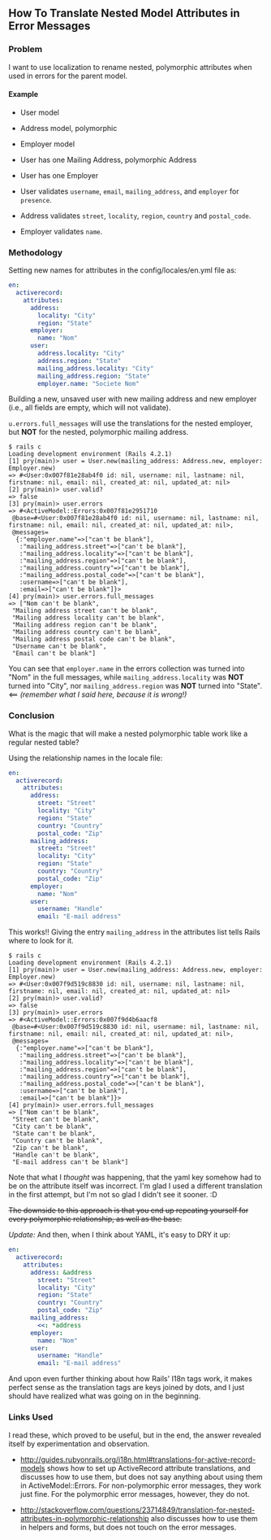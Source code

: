 ## How To Translate Nested Model Attributes in Error Messages

### Problem

I want to use localization to rename nested, polymorphic attributes
when used in errors for the parent model.

#### Example

* User model
* Address model, polymorphic
* Employer model

* User has one Mailing Address, polymorphic Address
* User has one Employer

* User validates `username`, `email`, `mailing_address`, and
`employer` for `presence`.
* Address validates `street`, `locality`, `region`, `country` and
`postal_code`.
* Employer validates `name`.

### Methodology

Setting new names for attributes in the config/locales/en.yml file as:

``` yaml
en:
  activerecord:
    attributes:
      address:
        locality: "City"
        region: "State"
      employer:
        name: "Nom"
      user:
        address.locality: "City"
        address.region: "State"
        mailing_address.locality: "City"
        mailing_address.region: "State"
        employer.name: "Societe Nom"
```

Building a new, unsaved user with new mailing address and new employer
(i.e., all fields are empty, which will not validate).

`u.errors.full_messages` will use the translations for the nested
employer, but **NOT** for the nested, polymorphic mailing address.

```
$ rails c
Loading development environment (Rails 4.2.1)
[1] pry(main)> user = User.new(mailing_address: Address.new, employer: Employer.new)
=> #<User:0x007f81e28ab4f0 id: nil, username: nil, lastname: nil, firstname: nil, email: nil, created_at: nil, updated_at: nil>
[2] pry(main)> user.valid?
=> false
[3] pry(main)> user.errors
=> #<ActiveModel::Errors:0x007f81e2951710
 @base=#<User:0x007f81e28ab4f0 id: nil, username: nil, lastname: nil, firstname: nil, email: nil, created_at: nil, updated_at: nil>,
 @messages=
  {:"employer.name"=>["can't be blank"],
   :"mailing_address.street"=>["can't be blank"],
   :"mailing_address.locality"=>["can't be blank"],
   :"mailing_address.region"=>["can't be blank"],
   :"mailing_address.country"=>["can't be blank"],
   :"mailing_address.postal_code"=>["can't be blank"],
   :username=>["can't be blank"],
   :email=>["can't be blank"]}>
[4] pry(main)> user.errors.full_messages
=> ["Nom can't be blank",
 "Mailing address street can't be blank",
 "Mailing address locality can't be blank",
 "Mailing address region can't be blank",
 "Mailing address country can't be blank",
 "Mailing address postal code can't be blank",
 "Username can't be blank",
 "Email can't be blank"]
```

You can see that `employer.name` in the errors collection was turned
into "Nom" in the full messages, while `mailing_address.locality` was
**NOT** turned into "City", nor `mailing_address.region` was **NOT**
turned into "State". <== *(remember what I said here, because it is wrong!)*

### Conclusion

What is the magic that will make a nested polymorphic table work like
a regular nested table?

Using the relationship names in the locale file:

``` yaml
en:
  activerecord:
    attributes:
      address:
        street: "Street"
        locality: "City"
        region: "State"
        country: "Country"
        postal_code: "Zip"
      mailing_address:
        street: "Street"
        locality: "City"
        region: "State"
        country: "Country"
        postal_code: "Zip"
      employer:
        name: "Nom"
      user:
        username: "Handle"
        email: "E-mail address"
```

This works!! Giving the entry `mailing_address` in the attributes list
tells Rails where to look for it.


```
$ rails c
Loading development environment (Rails 4.2.1)
[1] pry(main)> user = User.new(mailing_address: Address.new, employer: Employer.new)
=> #<User:0x007f9d519c8830 id: nil, username: nil, lastname: nil, firstname: nil, email: nil, created_at: nil, updated_at: nil>
[2] pry(main)> user.valid?
=> false
[3] pry(main)> user.errors
=> #<ActiveModel::Errors:0x007f9d4b6aacf8
 @base=#<User:0x007f9d519c8830 id: nil, username: nil, lastname: nil, firstname: nil, email: nil, created_at: nil, updated_at: nil>,
 @messages=
  {:"employer.name"=>["can't be blank"],
   :"mailing_address.street"=>["can't be blank"],
   :"mailing_address.locality"=>["can't be blank"],
   :"mailing_address.region"=>["can't be blank"],
   :"mailing_address.country"=>["can't be blank"],
   :"mailing_address.postal_code"=>["can't be blank"],
   :username=>["can't be blank"],
   :email=>["can't be blank"]}>
[4] pry(main)> user.errors.full_messages
=> ["Nom can't be blank",
 "Street can't be blank",
 "City can't be blank",
 "State can't be blank",
 "Country can't be blank",
 "Zip can't be blank",
 "Handle can't be blank",
 "E-mail address can't be blank"]
```

Note that what I *thought* was happening, that the yaml key somehow
had to be on the attribute itself was incorrect. I'm glad I used a
different translation in the first attempt, but I'm not so glad I
didn't see it sooner. :D

<del>The downside to this approach is that you end up repeating
yourself for every polymorphic relationship, as well as the
base.</del>

*Update:* And then, when I think about YAML, it's easy to DRY it up:

``` yaml
en:
  activerecord:
    attributes:
      address: &address
        street: "Street"
        locality: "City"
        region: "State"
        country: "Country"
        postal_code: "Zip"
      mailing_address:
        <<: *address
      employer:
        name: "Nom"
      user:
        username: "Handle"
        email: "E-mail address"
```

And upon even further thinking about how Rails' I18n tags work, it
makes perfect sense as the translation tags are keys joined by dots,
and I just should have realized what was going on in the beginning.


### Links Used

I read these, which proved to be useful, but in the end, the answer
revealed itself by experimentation and observation.

* <http://guides.rubyonrails.org/i18n.html#translations-for-active-record-models>
shows how to set up ActiveRecord attribute translations, and discusses
how to use them, but does not say anything about using them in
ActiveModel::Errors. For non-polymorphic error messages, they work
just fine. For the polymorphic error messages, however, they do not.

* <http://stackoverflow.com/questions/23714849/translation-for-nested-attributes-in-polymorphic-relationship>
also discusses how to use them in helpers and forms, but does not
touch on the error messages.
